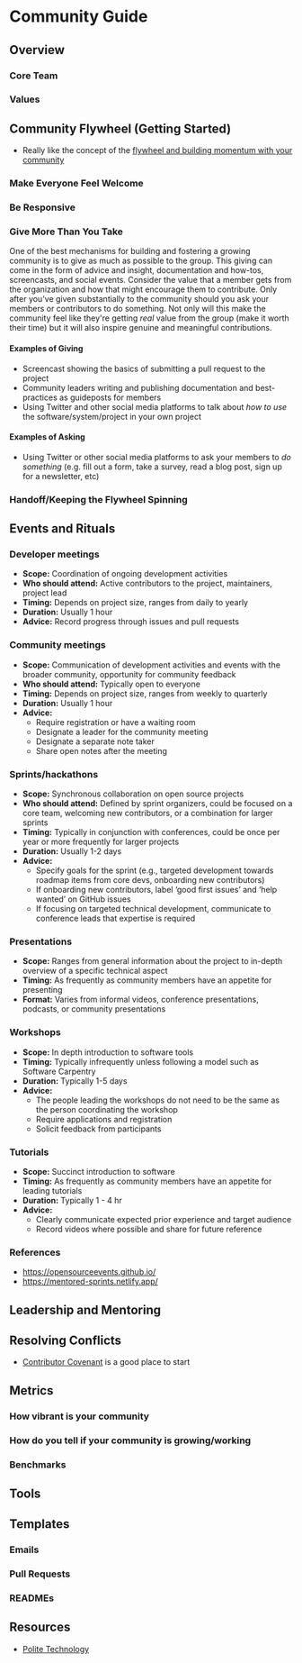 # Community Guide

## Overview
### Core Team
### Values
## Community Flywheel (Getting Started)
- Really like the concept of the [flywheel and building momentum with your community](https://orbit.love/blog/a-tactical-guide-to-kickstarting-your-community)
### Make Everyone Feel Welcome
### Be Responsive
### Give More Than You Take
One of the best mechanisms for building and fostering a growing community is to give as much as possible to the group. This giving can come in the form of advice and insight, documentation and how-tos, screencasts, and social events. Consider the value that a member gets from the organization and how that might encourage them to contribute. Only after you've given substantially to the community should you ask your members or contributors to do something. Not only will this make the community feel like they're getting _real_ value from the group (make it worth their time) but it will also inspire genuine and meaningful contributions.
#### Examples of Giving
- Screencast showing the basics of submitting a pull request to the project
- Community leaders writing and publishing documentation and best-practices as guideposts for members
- Using Twitter and other social media platforms to talk about _how to use_ the software/system/project in your own project
#### Examples of Asking
- Using Twitter or other social media platforms to ask your members to _do something_ (e.g. fill out a form, take a survey, read a blog post, sign up for a newsletter, etc)
### Handoff/Keeping the Flywheel Spinning
## Events and Rituals

### Developer meetings

- **Scope:** Coordination of ongoing development activities
- **Who should attend:** Active contributors to the project, maintainers, project lead
- **Timing:** Depends on project size, ranges from daily to yearly
- **Duration:** Usually 1 hour
- **Advice:** Record progress through issues and pull requests

### Community meetings

- **Scope:** Communication of development activities and events with the broader community, opportunity for community feedback
- **Who should attend:** Typically open to everyone
- **Timing:** Depends on project size, ranges from weekly to quarterly
- **Duration:** Usually 1 hour
- **Advice:**
    - Require registration or have a waiting room
    - Designate a leader for the community meeting
    - Designate a separate note taker
    - Share open notes after the meeting

### Sprints/hackathons

- **Scope:** Synchronous collaboration on open source projects
- **Who should attend:** Defined by sprint organizers, could be focused on a core team, welcoming new contributors, or a combination for larger sprints
- **Timing:** Typically in conjunction with conferences, could be once per year or more frequently for larger projects
- **Duration:** Usually 1-2 days
- **Advice:** 
    - Specify goals for the sprint (e.g., targeted development towards roadmap items from core devs, onboarding new contributors)
    - If onboarding new contributors, label ‘good first issues’ and ‘help wanted’ on GitHub issues
    - If focusing on targeted technical development, communicate to conference leads that expertise is required

### Presentations

- **Scope:** Ranges from general information about the project to in-depth overview of a specific technical aspect
- **Timing:** As frequently as community members have an appetite for presenting
- **Format:** Varies from informal videos, conference presentations, podcasts, or community presentations

### Workshops

- **Scope:** In depth introduction to software tools
- **Timing:** Typically infrequently unless following a model such as Software Carpentry
- **Duration:** Typically 1-5 days
- **Advice:**
    - The people leading the workshops do not need to be the same as the person coordinating the workshop
    - Require applications and registration
    - Solicit feedback from participants

### Tutorials

- **Scope:** Succinct introduction to software
- **Timing:** As frequently as community members have an appetite for leading tutorials
- **Duration:** Typically 1 - 4 hr
- **Advice:** 
    - Clearly communicate expected prior experience and target audience
    - Record videos where possible and share for future reference

### References

- https://opensourceevents.github.io/
- https://mentored-sprints.netlify.app/


## Leadership and Mentoring
## Resolving Conflicts
- [Contributor Covenant](https://www.contributor-covenant.org/version/2/0/code_of_conduct/) is a good place to start
## Metrics
### How vibrant is your community
### How do you tell if your community is growing/working
### Benchmarks
## Tools
## Templates
### Emails
### Pull Requests
### READMEs
## Resources
- [Polite Technology](https://polite.technology/preview)
